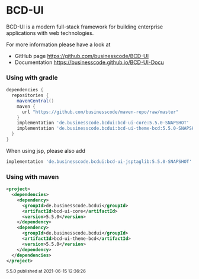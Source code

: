 # BCD-UI

BCD-UI is a modern full-stack framework for building enterprise applications with web technologies.
<p/>
For more information please have a look at 

- GitHub page https://github.com/businesscode/BCD-UI
- Documentation https://businesscode.github.io/BCD-UI-Docu

### Using with gradle 

```groovy
dependencies {
  repositories {
    mavenCentral()
    maven {
      url "https://github.com/businesscode/maven-repo/raw/master"
    }
    implementation 'de.businesscode.bcdui:bcd-ui-core:5.5.0-SNAPSHOT'
    implementation 'de.businesscode.bcdui:bcd-ui-theme-bcd:5.5.0-SNAPSHOT'
  }
}
```

When using jsp, please also add
```gradle
implementation 'de.businesscode.bcdui:bcd-ui-jsptaglib:5.5.0-SNAPSHOT'
```

### Using with maven
````xml
<project>
  <dependencies>
    <dependency>
      <groupId>de.businesscode.bcdui</groupId>
      <artifactId>bcd-ui-core</artifactId>
      <version>5.5.0</version>
    </dependency>
    <dependency>
      <groupId>de.businesscode.bcdui</groupId>
      <artifactId>bcd-ui-theme-bcd</artifactId>
      <version>5.5.0</version>
    </dependency>
  </dependencies>
</project>
````
<small>5.5.0 published at 2021-06-15 12:36:26</small>
